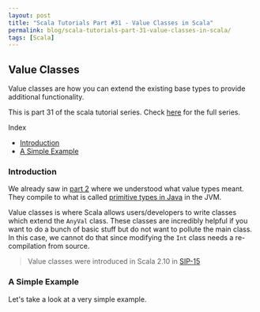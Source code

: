 ```yaml
---
layout: post
title: "Scala Tutorials Part #31 - Value Classes in Scala"
permalink: blog/scala-tutorials-part-31-value-classes-in-scala/
tags: [Scala]
---
```


Value Classes
-------------

Value classes are how you can extend the existing base types to provide additional functionality. 

This is part 31 of the scala tutorial series. Check [here](/blog/scala-articles-index/) for the full series.

<i class="fa fa-list-ul fa-lg space-right"></i> Index

- [Introduction](#Introduction)
- [A Simple Example](#SimpleExample)

<h3><b><a name = "Introduction" class="inter-header">Introduction</a></b></h3>

We already saw in [part 2](/blog/scala-tutorials-part-2-type-inference-in-scala/#ValueVsReference) where we understood what value types meant. They compile to what is called [primitive types in Java](/blog/scala-tutorials-part-7-objects-everywhere/#DataTypes) in the JVM.

Value classes is where Scala allows users/developers to write classes which extend the `AnyVal` class. These classes are incredibly helpful if you want to do a bunch of basic stuff but do not want to pollute the main class. In this case, we cannot do that since modifying the `Int` class needs a re-compilation from source.

> Value classes were introduced in Scala 2.10 in [SIP-15](https://docs.scala-lang.org/sips/value-classes.html)

<h3><b><a name = "SimpleExample" class="inter-header">A Simple Example</a></b></h3>

Let's take a look at a very simple example. 



